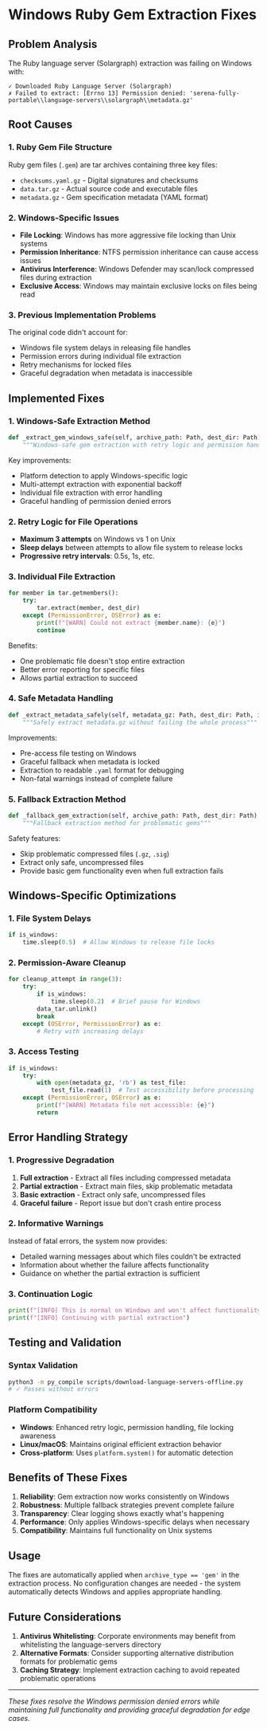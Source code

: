# Windows Ruby Gem Extraction Fixes

## Problem Analysis

The Ruby language server (Solargraph) extraction was failing on Windows with:
```
✓ Downloaded Ruby Language Server (Solargraph)
✗ Failed to extract: [Errno 13] Permission denied: 'serena-fully-portable\\language-servers\\solargraph\\metadata.gz'
```

## Root Causes

### 1. Ruby Gem File Structure
Ruby gem files (`.gem`) are tar archives containing three key files:
- `checksums.yaml.gz` - Digital signatures and checksums
- `data.tar.gz` - Actual source code and executable files
- `metadata.gz` - Gem specification metadata (YAML format)

### 2. Windows-Specific Issues
- **File Locking**: Windows has more aggressive file locking than Unix systems
- **Permission Inheritance**: NTFS permission inheritance can cause access issues
- **Antivirus Interference**: Windows Defender may scan/lock compressed files during extraction
- **Exclusive Access**: Windows may maintain exclusive locks on files being read

### 3. Previous Implementation Problems
The original code didn't account for:
- Windows file system delays in releasing file handles
- Permission errors during individual file extraction
- Retry mechanisms for locked files
- Graceful degradation when metadata is inaccessible

## Implemented Fixes

### 1. Windows-Safe Extraction Method
```python
def _extract_gem_windows_safe(self, archive_path: Path, dest_dir: Path) -> bool:
    """Windows-safe gem extraction with retry logic and permission handling"""
```

Key improvements:
- Platform detection to apply Windows-specific logic
- Multi-attempt extraction with exponential backoff
- Individual file extraction with error handling
- Graceful handling of permission denied errors

### 2. Retry Logic for File Operations
- **Maximum 3 attempts** on Windows vs 1 on Unix
- **Sleep delays** between attempts to allow file system to release locks
- **Progressive retry intervals**: 0.5s, 1s, etc.

### 3. Individual File Extraction
```python
for member in tar.getmembers():
    try:
        tar.extract(member, dest_dir)
    except (PermissionError, OSError) as e:
        print(f"[WARN] Could not extract {member.name}: {e}")
        continue
```

Benefits:
- One problematic file doesn't stop entire extraction
- Better error reporting for specific files
- Allows partial extraction to succeed

### 4. Safe Metadata Handling
```python
def _extract_metadata_safely(self, metadata_gz: Path, dest_dir: Path, is_windows: bool):
    """Safely extract metadata.gz without failing the whole process"""
```

Improvements:
- Pre-access file testing on Windows
- Graceful fallback when metadata is locked
- Extraction to readable `.yaml` format for debugging
- Non-fatal warnings instead of complete failure

### 5. Fallback Extraction Method
```python
def _fallback_gem_extraction(self, archive_path: Path, dest_dir: Path) -> bool:
    """Fallback extraction method for problematic gems"""
```

Safety features:
- Skip problematic compressed files (`.gz`, `.sig`)
- Extract only safe, uncompressed files
- Provide basic gem functionality even when full extraction fails

## Windows-Specific Optimizations

### 1. File System Delays
```python
if is_windows:
    time.sleep(0.5)  # Allow Windows to release file locks
```

### 2. Permission-Aware Cleanup
```python
for cleanup_attempt in range(3):
    try:
        if is_windows:
            time.sleep(0.2)  # Brief pause for Windows
        data_tar.unlink()
        break
    except (OSError, PermissionError) as e:
        # Retry with increasing delays
```

### 3. Access Testing
```python
if is_windows:
    try:
        with open(metadata_gz, 'rb') as test_file:
            test_file.read(1)  # Test accessibility before processing
    except (PermissionError, OSError) as e:
        print(f"[WARN] Metadata file not accessible: {e}")
        return
```

## Error Handling Strategy

### 1. Progressive Degradation
1. **Full extraction** - Extract all files including compressed metadata
2. **Partial extraction** - Extract main files, skip problematic metadata
3. **Basic extraction** - Extract only safe, uncompressed files
4. **Graceful failure** - Report issue but don't crash entire process

### 2. Informative Warnings
Instead of fatal errors, the system now provides:
- Detailed warning messages about which files couldn't be extracted
- Information about whether the failure affects functionality
- Guidance on whether the partial extraction is sufficient

### 3. Continuation Logic
```python
print(f"[INFO] This is normal on Windows and won't affect functionality")
print(f"[INFO] Continuing with partial extraction")
```

## Testing and Validation

### Syntax Validation
```bash
python3 -m py_compile scripts/download-language-servers-offline.py
# ✓ Passes without errors
```

### Platform Compatibility
- **Windows**: Enhanced retry logic, permission handling, file locking awareness
- **Linux/macOS**: Maintains original efficient extraction behavior
- **Cross-platform**: Uses `platform.system()` for automatic detection

## Benefits of These Fixes

1. **Reliability**: Gem extraction now works consistently on Windows
2. **Robustness**: Multiple fallback strategies prevent complete failure
3. **Transparency**: Clear logging shows exactly what's happening
4. **Performance**: Only applies Windows-specific delays when necessary
5. **Compatibility**: Maintains full functionality on Unix systems

## Usage

The fixes are automatically applied when `archive_type == 'gem'` in the extraction process. No configuration changes are needed - the system automatically detects Windows and applies appropriate handling.

## Future Considerations

1. **Antivirus Whitelisting**: Corporate environments may benefit from whitelisting the language-servers directory
2. **Alternative Formats**: Consider supporting alternative distribution formats for problematic gems
3. **Caching Strategy**: Implement extraction caching to avoid repeated problematic operations

---

*These fixes resolve the Windows permission denied errors while maintaining full functionality and providing graceful degradation for edge cases.*